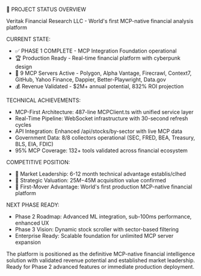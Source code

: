 🚀 PROJECT STATUS OVERVIEW

Veritak Financial Research LLC - World's first MCP-native financial analysis platform

CURRENT STATE:

- ✅ PHASE 1 COMPLETE - MCP Integration Foundation operational
- 🏆 Production Ready - Real-time financial platform with cyberpunk design
- 🚀 9 MCP Servers Active - Polygon, Alpha Vantage, Firecrawl, Context7, GitHub, Yahoo Finance, Dappier, Better-Playwright, Data.gov
- 💰 Revenue Validated - $2M+ annual potential, 832% ROI projection

TECHNICAL ACHIEVEMENTS:

- MCP-First Architecture: 487-line MCPClient.ts with unified service layer
- Real-Time Pipeline: WebSocket infrastructure with 30-second refresh cycles
- API Integration: Enhanced /api/stocks/by-sector with live MCP data
- Government Data: 8/8 collectors operational (SEC, FRED, BEA, Treasury, BLS, EIA, FDIC)
- 95% MCP Coverage: 132+ tools validated across financial ecosystem

COMPETITIVE POSITION:

- 🥇 Market Leadership: 6-12 month technical advantage establis/clhed
- 💎 Strategic Valuation: $25M-$45M acquisition value confirmed
- 🎯 First-Mover Advantage: World's first production MCP-native financial platform

NEXT PHASE READY:

- Phase 2 Roadmap: Advanced ML integration, sub-100ms performance, enhanced UX
- Phase 3 Vision: Dynamic stock scroller with sector-based filtering
- Enterprise Ready: Scalable foundation for unlimited MCP server expansion

The platform is positioned as the definitive MCP-native financial intelligence solution with validated revenue potential and established market leadership. Ready for Phase 2 advanced features or immediate production
deployment.